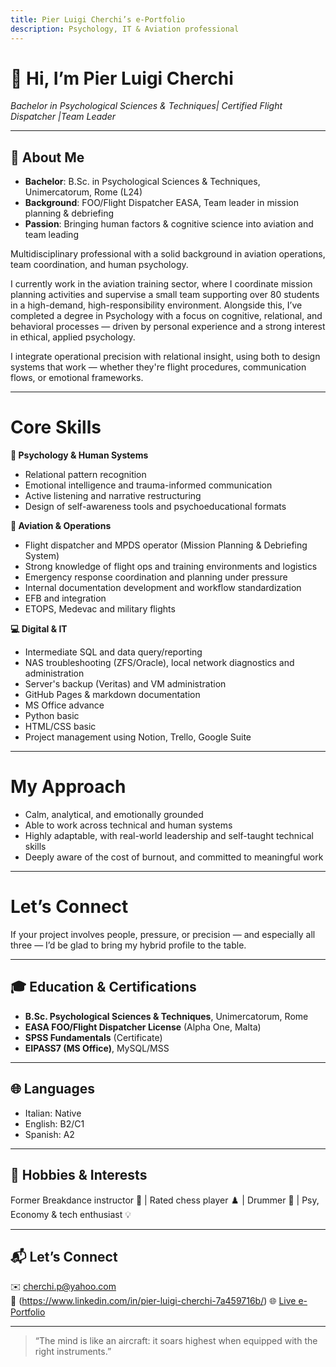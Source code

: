 ```yaml
---
title: Pier Luigi Cherchi’s e-Portfolio  
description: Psychology, IT & Aviation professional  
--- 
```


# 👋 Hi, I’m Pier Luigi Cherchi
_Bachelor in Psychological Sciences & Techniques| Certified Flight Dispatcher |Team Leader_

---

## 🧠 About Me  
- **Bachelor**: B.Sc. in Psychological Sciences & Techniques, Unimercatorum, Rome (L24)  
- **Background**: FOO/Flight Dispatcher EASA, Team leader in mission planning & debriefing  
- **Passion**: Bringing human factors & cognitive science into aviation and team leading  

Multidisciplinary professional with a solid background in aviation operations, team coordination, and human psychology.

I currently work in the aviation training sector, where I coordinate mission planning activities and supervise a small team supporting over 80 students in a high-demand, high-responsibility environment. Alongside this, I’ve completed a degree in Psychology with a focus on cognitive, relational, and behavioral processes — driven by personal experience and a strong interest in ethical, applied psychology.

I integrate operational precision with relational insight, using both to design systems that work — whether they're flight procedures, communication flows, or emotional frameworks.

---

# Core Skills

**🧠 Psychology & Human Systems**
- Relational pattern recognition
- Emotional intelligence and trauma-informed communication
- Active listening and narrative restructuring 
- Design of self-awareness tools and psychoeducational formats

**🛫 Aviation & Operations**
- Flight dispatcher and MPDS operator (Mission Planning & Debriefing System)
- Strong knowledge of flight ops and training environments and logistics
- Emergency response coordination and planning under pressure
- Internal documentation development and workflow standardization
- EFB and integration
- ETOPS, Medevac and military flights 

**💻 Digital & IT**
- Intermediate SQL and data query/reporting
- NAS troubleshooting (ZFS/Oracle), local network diagnostics and administration
- Server's backup (Veritas) and VM administration
- GitHub Pages & markdown documentation
- MS Office advance
- Python basic
- HTML/CSS basic
- Project management using Notion, Trello, Google Suite

---

# My Approach

- Calm, analytical, and emotionally grounded
- Able to work across technical and human systems
- Highly adaptable, with real-world leadership and self-taught technical skills
- Deeply aware of the cost of burnout, and committed to meaningful work

---

# Let’s Connect

If your project involves people, pressure, or precision — and especially all three — I’d be glad to bring my hybrid profile to the table.

---

## 🎓 Education & Certifications  
- **B.Sc. Psychological Sciences & Techniques**, Unimercatorum, Rome  
- **EASA FOO/Flight Dispatcher License** (Alpha One, Malta)  
- **SPSS Fundamentals** (Certificate)  
- **EIPASS7 (MS Office)**, MySQL/MSS  

---

## 🌐 Languages  
- Italian: Native  
- English: B2/C1  
- Spanish: A2  

---

## 🎯 Hobbies & Interests  
Former Breakdance instructor 🕺 | Rated chess player ♟️ | Drummer 🥁 | Psy, Economy & tech enthusiast 💡

---

## 📬 Let’s Connect  
✉️ cherchi.p@yahoo.com  
🔗 (https://www.linkedin.com/in/pier-luigi-cherchi-7a459716b/) 
🌐 [Live e-Portfolio](https://your-username.github.io)

---

> “The mind is like an aircraft: it soars highest when equipped with the right instruments.”  
